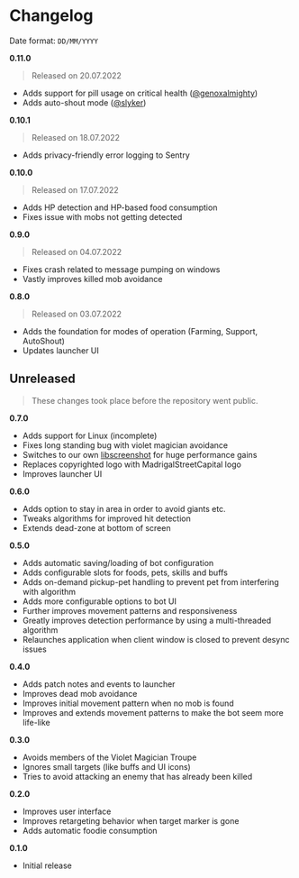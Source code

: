 # Changelog
Date format: `DD/MM/YYYY`

<!-- maintainers -->
[@genoxalmighty]: https://github.com/genoxalmighty
[@slyker]: https://github.com/slyker
<!-- /maintainers -->

**0.11.0**
> Released on 20.07.2022

- Adds support for pill usage on critical health ([@genoxalmighty])
- Adds auto-shout mode ([@slyker])

**0.10.1**
> Released on 18.07.2022

- Adds privacy-friendly error logging to Sentry

**0.10.0**
> Released on 17.07.2022

- Adds HP detection and HP-based food consumption
- Fixes issue with mobs not getting detected

**0.9.0**
> Released on 04.07.2022

- Fixes crash related to message pumping on windows
- Vastly improves killed mob avoidance

**0.8.0**
> Released on 03.07.2022

- Adds the foundation for modes of operation (Farming, Support, AutoShout)
- Updates launcher UI

## Unreleased
> These changes took place before the repository went public.

**0.7.0**

- Adds support for Linux (incomplete)
- Fixes long standing bug with violet magician avoidance
- Switches to our own [libscreenshot](https://github.com/madrigalstreetcartel/libscreenshot) for huge performance gains
- Replaces copyrighted logo with MadrigalStreetCapital logo
- Improves launcher UI

**0.6.0**

- Adds option to stay in area in order to avoid giants etc.
- Tweaks algorithms for improved hit detection
- Extends dead-zone at bottom of screen

**0.5.0**

- Adds automatic saving/loading of bot configuration
- Adds configurable slots for foods, pets, skills and buffs
- Adds on-demand pickup-pet handling to prevent pet from interfering with algorithm
- Adds more configurable options to bot UI
- Further improves movement patterns and responsiveness
- Greatly improves detection performance by using a multi-threaded algorithm
- Relaunches application when client window is closed to prevent desync issues

**0.4.0**

- Adds patch notes and events to launcher
- Improves dead mob avoidance
- Improves initial movement pattern when no mob is found
- Improves and extends movement patterns to make the bot seem more life-like 

**0.3.0**

- Avoids members of the Violet Magician Troupe
- Ignores small targets (like buffs and UI icons)
- Tries to avoid attacking an enemy that has already been killed

**0.2.0**

- Improves user interface
- Improves retargeting behavior when target marker is gone
- Adds automatic foodie consumption

**0.1.0**

- Initial release
